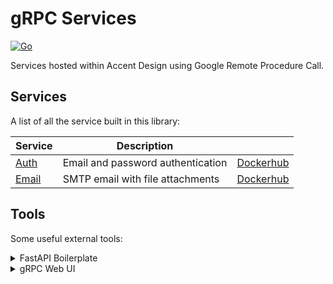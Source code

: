 # gRPC Services

[![Go](https://github.com/AccentDesign/grpc/actions/workflows/go-test.yml/badge.svg)](https://github.com/AccentDesign/grpc/actions/workflows/go-test.yml)

Services hosted within Accent Design using Google Remote Procedure Call.

## Services

A list of all the service built in this library:

| Service                   | Description                        |                                                                 |
|---------------------------|------------------------------------|-----------------------------------------------------------------|
| [Auth](./services/auth)   | Email and password authentication  | [Dockerhub](https://hub.docker.com/r/accent/grpc-service-auth)  |
| [Email](./services/email) | SMTP email with file attachments   | [Dockerhub](https://hub.docker.com/r/accent/grpc-service-email) |

## Tools

Some useful external tools:

<details>
  <summary>FastAPI Boilerplate</summary>

A boilerplate written in Python, Pydantic and SQLAlchemy using the following services
* Auth
* Email

https://github.com/stuartaccent/fastapi-boilerplate
</details>

<details>
  <summary>gRPC Web UI</summary>

Connect to a running gRPC service that has reflection enabled
```bash
docker run \
--publish 8080:8080 \
fullstorydev/grpcui:latest \
-bind 0.0.0.0 -port 8080 -plaintext <host-ip>:50051
```
</details>
